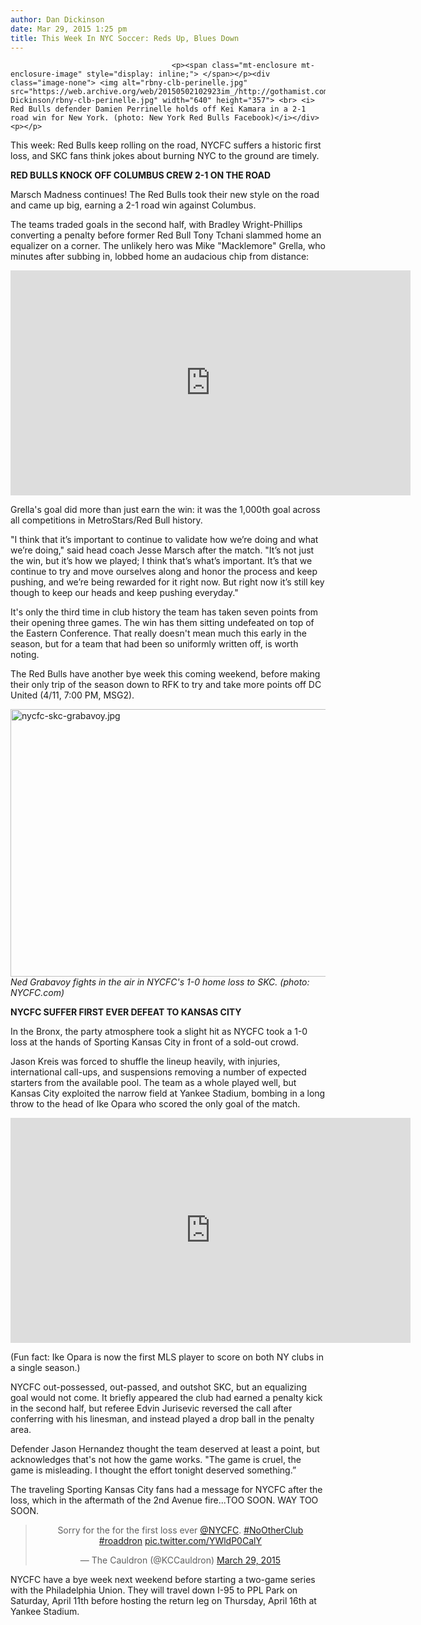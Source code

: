 ```yaml
---
author: Dan Dickinson
date: Mar 29, 2015 1:25 pm
title: This Week In NYC Soccer: Reds Up, Blues Down
---
```


	
										<p><span class="mt-enclosure mt-enclosure-image" style="display: inline;"> </span></p><div class="image-none"> <img alt="rbny-clb-perinelle.jpg" src="https://web.archive.org/web/20150502102923im_/http://gothamist.com/attachments/Dan Dickinson/rbny-clb-perinelle.jpg" width="640" height="357"> <br> <i> Red Bulls defender Damien Perrinelle holds off Kei Kamara in a 2-1 road win for New York. (photo: New York Red Bulls Facebook)</i></div> <p></p>

<p>This week: Red Bulls keep rolling on the road, NYCFC suffers a historic first loss, and SKC fans think jokes about burning NYC to the ground are timely.</p>

<p><strong>RED BULLS KNOCK OFF COLUMBUS CREW 2-1 ON THE ROAD</strong></p>

<p>Marsch Madness continues! The Red Bulls took their new style on the road and came up big, earning a 2-1 road win against Columbus.</p>

<p>The teams traded goals in the second half, with Bradley Wright-Phillips converting a penalty before former Red Bull Tony Tchani slammed home an equalizer on a corner. The unlikely hero was Mike &quot;Macklemore&quot; Grella, who minutes after subbing in, lobbed home an audacious chip from distance:</p>

<p><iframe width="640" height="360" src="https://web.archive.org/web/20150502102923if_/https://www.youtube.com/embed/WW3jMdMvM_E?rel=0" frameborder="0" allowfullscreen></iframe></p>

<p>Grella&apos;s goal did more than just earn the win: it was the 1,000th goal across all competitions in MetroStars/Red Bull history.</p>

<p>&quot;I think that it&#x2019;s important to continue to validate how we&#x2019;re doing and what we&#x2019;re doing,&quot; said head coach Jesse Marsch after the match. &quot;It&#x2019;s not just the win, but it&#x2019;s how we played; I think that&#x2019;s what&#x2019;s important. It&#x2019;s that we continue to try and move ourselves along and honor the process and keep pushing, and we&#x2019;re being rewarded for it right now. But right now it&#x2019;s still key though to keep our heads and keep pushing everyday.&quot;</p>

<p>It&apos;s only the third time in club history the team has taken seven points from their opening three games. The win has them sitting undefeated on top of the Eastern Conference. That really doesn&apos;t mean much this early in the season, but for a team that had been so uniformly written off, is worth noting.</p>

<p>The Red Bulls have another bye week this coming weekend, before making their only trip of the season down to RFK to try and take more points off DC United (4/11, 7:00 PM, MSG2).</p>

<p><span class="mt-enclosure mt-enclosure-image" style="display: inline;"> </span></p><div class="image-none"> <img alt="nycfc-skc-grabavoy.jpg" src="https://web.archive.org/web/20150502102923im_/http://gothamist.com/attachments/Dan Dickinson/nycfc-skc-grabavoy.jpg" width="640" height="428"> <br> <i> Ned Grabavoy fights in the air in NYCFC&apos;s 1-0 home loss to SKC. (photo: NYCFC.com)</i></div> <p></p>

<p><strong>NYCFC SUFFER FIRST EVER DEFEAT TO KANSAS CITY</strong></p>

<p>In the Bronx, the party atmosphere took a slight hit as NYCFC took a 1-0 loss at the hands of Sporting Kansas City in front of a sold-out crowd.</p>

<p>Jason Kreis was forced to shuffle the lineup heavily, with injuries, international call-ups, and suspensions removing a number of expected starters from the available pool. The team as a whole played well, but Kansas City exploited the narrow field at Yankee Stadium, bombing in a long throw to the head of Ike Opara who scored the only goal of the match.</p>

<p><iframe width="640" height="360" src="https://web.archive.org/web/20150502102923if_/https://www.youtube.com/embed/pooZkhJoz-M?rel=0" frameborder="0" allowfullscreen></iframe></p>

<p>(Fun fact: Ike Opara is now the first MLS player to score on both NY clubs in a single season.)</p>

<p>NYCFC out-possessed, out-passed, and outshot SKC, but an equalizing goal would not come. It briefly appeared the club had earned a penalty kick in the second half, but referee Edvin Jurisevic reversed the call after conferring with his linesman, and instead played a drop ball in the penalty area.</p>

<p>Defender Jason Hernandez thought the team deserved at least a point, but acknowledges that&apos;s not how the game works. &quot;The game is cruel, the game is misleading. I thought the effort tonight deserved something.&#x201D;</p>

<p>The traveling Sporting Kansas City fans had a message for NYCFC after the loss, which in the aftermath of the 2nd Avenue fire...TOO SOON. WAY TOO SOON.</p>

<center><blockquote class="twitter-tweet" lang="en"><p>Sorry for the for the first loss ever <a href="https://web.archive.org/web/20150502102923/https://twitter.com/NYCFC">@NYCFC</a>. <a href="https://web.archive.org/web/20150502102923/https://twitter.com/hashtag/NoOtherClub?src=hash">#NoOtherClub</a> <a href="https://web.archive.org/web/20150502102923/https://twitter.com/hashtag/roaddron?src=hash">#roaddron</a> <a href="https://web.archive.org/web/20150502102923/http://t.co/YWldP0CalY">pic.twitter.com/YWldP0CalY</a></p>&#x2014; The Cauldron (@KCCauldron) <a href="https://web.archive.org/web/20150502102923/https://twitter.com/KCCauldron/status/581996276650270721">March 29, 2015</a></blockquote>
<script async src="//web.archive.org/web/20150502102923js_/http://platform.twitter.com/widgets.js" charset="utf-8"></script></center>

<p>NYCFC have a bye week next weekend before starting a two-game series with the Philadelphia Union. They will travel down I-95 to PPL Park on Saturday, April 11th before hosting the return leg on Thursday, April 16th at Yankee Stadium.</p>					
										
									
				